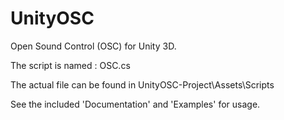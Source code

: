 # UnityOSC
Open Sound Control (OSC) for Unity 3D.

The script is named : OSC.cs

The actual file can be found in UnityOSC-Project\Assets\Scripts

See the included 'Documentation' and 'Examples' for usage.

